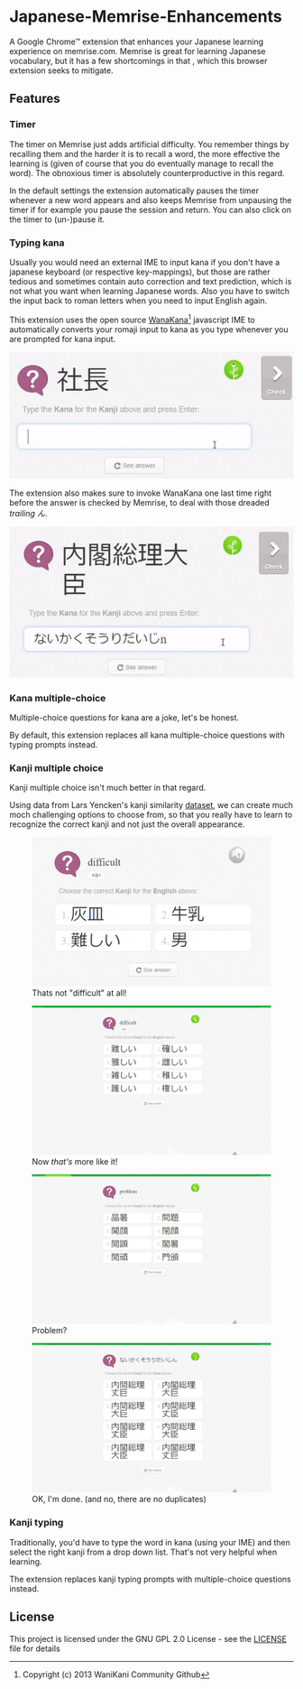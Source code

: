 # Japanese-Memrise-Enhancements
A Google Chrome™ extension that enhances your Japanese learning experience on memrise.com.
Memrise is great for learning Japanese vocabulary, but it has a few shortcomings in that , which this browser extension seeks to mitigate. 

## Features

### Timer
The timer on Memrise just adds artificial difficulty. You remember things by recalling them and the harder it is to recall a word, the more effective the learning is (given of course that you do eventually manage to recall the word). The obnoxious timer is absolutely counterproductive in this regard.

In the default settings the extension automatically pauses the timer whenever a new word appears and also keeps Memrise from unpausing the timer if for example you pause the session and return. You can also click on the timer to (un-)pause it.

### Typing kana
Usually you would need an external IME to input kana if you don't have a japanese keyboard (or respective key-mappings), but those are rather tedious and sometimes contain auto correction and text prediction, which is not what you want when learning Japanese words. Also you have to switch the input back to roman letters when you need to input English again.

This extension uses the open source [WanaKana](http://wanakana.com/)[^1] javascript IME to automatically converts your romaji input to kana as you type whenever you are prompted for kana input.
[^1]: Copyright (c) 2013 WaniKani Community Github

![WanaKanaDemo](/readme-assets/4.gif)

The extension also makes sure to invoke WanaKana one last time right before the answer is checked by Memrise, to deal with those dreaded _trailing ん_.

![んDemo](/readme-assets/5.gif)

### Kana multiple-choice
Multiple-choice questions for kana are a joke, let's be honest.

By default, this extension replaces all kana multiple-choice questions with typing prompts instead.

### Kanji multiple choice
Kanji multiple choice isn't much better in that regard.

Using data from Lars Yencken's kanji similarity [dataset](http://lars.yencken.org/datasets/phd/), 
we can create much moch challenging options to choose from, so that you really have to learn to recognize the correct kanji and not just the overall appearance.

<figure>
    <img src='/readme-assets/6.png' alt='missing' />
    <figcaption>Thats not "difficult" at all!</figcaption>
</figure>
<figure>
    <img src='/readme-assets/2.png' alt='missing' />
    <figcaption>Now <i>that's</i> more like it!</figcaption>
</figure>
<figure>
    <img src='/readme-assets/3.png' alt='missing' />
    <figcaption>Problem?</figcaption>
</figure>
<figure>
    <img src='/readme-assets/1.png' alt='missing' />
    <figcaption>OK, I'm done. (and no, there are no duplicates)</figcaption>
</figure>

### Kanji typing
Traditionally, you'd have to type the word in kana (using your IME) and then select the right kanji from a drop down list. That's not very helpful when learning.

The extension replaces kanji typing prompts with multiple-choice questions instead.

## License

This project is licensed under the GNU GPL 2.0 License - see the [LICENSE](LICENSE) file for details
